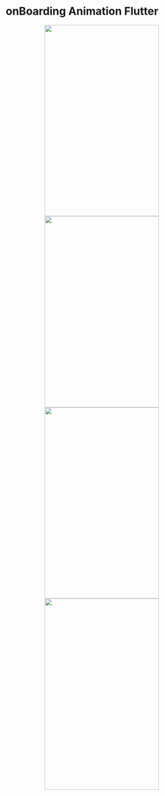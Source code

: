 # onBoarding Animation Flutter
<p align="center">

<img src="https://user-images.githubusercontent.com/91384732/176910862-6c07c380-76ac-49b9-bcd5-9d805f678383.png" width="300" height="500" />
<img src="https://user-images.githubusercontent.com/91384732/176910864-26a4318d-2e28-4e18-b3c7-aa236a7e0dbd.png" width="300" height="500" />
<img src="https://user-images.githubusercontent.com/91384732/176910865-fb3ea7e4-6cb0-47d6-a590-c340259d3b58.png" width="300" height="500" />
<img src="https://user-images.githubusercontent.com/91384732/176910855-d866fd16-7d0f-468b-af99-a7da7d4c33c3.png" width="300" height="500" />
</p>

